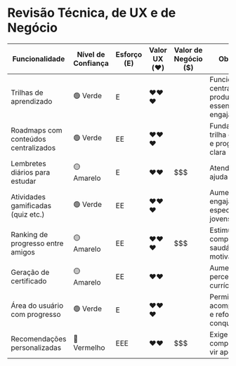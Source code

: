 # Revisão Técnica, de UX e de Negócio

| Funcionalidade                          | Nível de Confiança | Esforço (E) | Valor UX (❤️) | Valor de Negócio ($) | Observação                                                                 |
|----------------------------------------|---------------------|-------------|----------------|------------------------|----------------------------------------------------------------------------|
| Trilhas de aprendizado                | 🟢 Verde            | E           | ❤️❤️❤️         | $$$$                   | Funcionalidade central do produto, essencial para engajamento              |
| Roadmaps com conteúdos centralizados  | 🟢 Verde            | EE          | ❤️❤️❤️         | $$$$                   | Fundamenta a trilha com lógica e progressão clara                         |
| Lembretes diários para estudar        | 🟡 Amarelo          | E           | ❤️❤️            | $$$                    | Atende Jetson, ajuda no hábito                                             |
| Atividades gamificadas (quiz etc.)    | 🟢 Verde            | EE          | ❤️❤️❤️         | $$$$                   | Aumenta engajamento, especialmente jovens                                  |
| Ranking de progresso entre amigos     | 🟡 Amarelo          | EE          | ❤️❤️❤️         | $$$                    | Estimula competição saudável e motivação                                   |
| Geração de certificado                | 🟡 Amarelo          | EE          | ❤️❤️           | $$$$                   | Aumenta valor percebido, útil em currículos                                |
| Área do usuário com progresso         | 🟢 Verde            | E           | ❤️❤️❤️         | $$$$                   | Permite acompanhamento e reforça conquista                                |
| Recomendações personalizadas          | 🔴 Vermelho         | EEE         | ❤️❤️           | $$$                    | Exige lógica mais complexa, pode vir após MVP                              |
